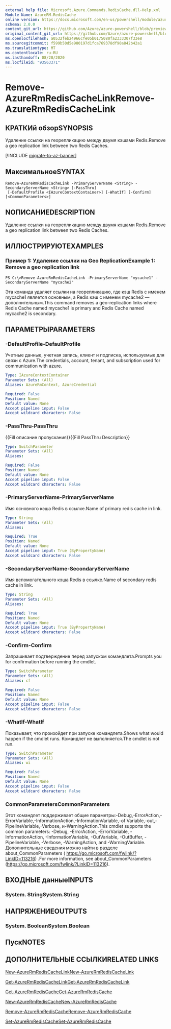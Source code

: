 ```yaml
---
external help file: Microsoft.Azure.Commands.RedisCache.dll-Help.xml
Module Name: AzureRM.RedisCache
online version: https://docs.microsoft.com/en-us/powershell/module/azurerm.rediscache/remove-azurermrediscachelink
schema: 2.0.0
content_git_url: https://github.com/Azure/azure-powershell/blob/preview/src/ResourceManager/RedisCache/Commands.RedisCache/help/Remove-AzureRmRedisCacheLink.md
original_content_git_url: https://github.com/Azure/azure-powershell/blob/preview/src/ResourceManager/RedisCache/Commands.RedisCache/help/Remove-AzureRmRedisCacheLink.md
ms.openlocfilehash: a0532feb24966cfe05b0175080fa2333307f33e8
ms.sourcegitcommit: f599b50d5e980197d1fca769378df90a842b42a1
ms.translationtype: MT
ms.contentlocale: ru-RU
ms.lasthandoff: 08/20/2020
ms.locfileid: "93563371"
---
```

# <span data-ttu-id="79f16-101">Remove-AzureRmRedisCacheLink</span><span class="sxs-lookup"><span data-stu-id="79f16-101">Remove-AzureRmRedisCacheLink</span></span>

## <span data-ttu-id="79f16-102">КРАТКИй обзор</span><span class="sxs-lookup"><span data-stu-id="79f16-102">SYNOPSIS</span></span>
<span data-ttu-id="79f16-103">Удаление ссылки на георепликацию между двумя кэшами Redis.</span><span class="sxs-lookup"><span data-stu-id="79f16-103">Remove a geo replication link between two Redis Caches.</span></span>

[!INCLUDE [migrate-to-az-banner](../../includes/migrate-to-az-banner.md)]

## <span data-ttu-id="79f16-104">Максимальное</span><span class="sxs-lookup"><span data-stu-id="79f16-104">SYNTAX</span></span>

```
Remove-AzureRmRedisCacheLink -PrimaryServerName <String> -SecondaryServerName <String> [-PassThru]
 [-DefaultProfile <IAzureContextContainer>] [-WhatIf] [-Confirm] [<CommonParameters>]
```

## <span data-ttu-id="79f16-105">NОПИСАНИЕ</span><span class="sxs-lookup"><span data-stu-id="79f16-105">DESCRIPTION</span></span>
<span data-ttu-id="79f16-106">Удаление ссылки на георепликацию между двумя кэшами Redis.</span><span class="sxs-lookup"><span data-stu-id="79f16-106">Remove a geo replication link between two Redis Caches.</span></span>

## <span data-ttu-id="79f16-107">ИЛЛЮСТРИРУЮТ</span><span class="sxs-lookup"><span data-stu-id="79f16-107">EXAMPLES</span></span>

### <span data-ttu-id="79f16-108">Пример 1: Удаление ссылки на Geo Replication</span><span class="sxs-lookup"><span data-stu-id="79f16-108">Example 1: Remove a geo replication link</span></span>
```
PS C:\>Remove-AzureRmRedisCacheLink -PrimaryServerName "mycache1" -SecondaryServerName "mycache2"
```

<span data-ttu-id="79f16-109">Эта команда удаляет ссылки на георепликацию, где кэш Redis с именем mycache1 является основным, а Redis кэш с именем mycache2 — дополнительным.</span><span class="sxs-lookup"><span data-stu-id="79f16-109">This command removes a geo-replication links where Redis Cache named mycache1 is primary and Redis Cache named mycache2 is secondary.</span></span>

## <span data-ttu-id="79f16-110">ПАРАМЕТРЫ</span><span class="sxs-lookup"><span data-stu-id="79f16-110">PARAMETERS</span></span>

### <span data-ttu-id="79f16-111">-DefaultProfile</span><span class="sxs-lookup"><span data-stu-id="79f16-111">-DefaultProfile</span></span>
<span data-ttu-id="79f16-112">Учетные данные, учетная запись, клиент и подписка, используемые для связи с Azure.</span><span class="sxs-lookup"><span data-stu-id="79f16-112">The credentials, account, tenant, and subscription used for communication with azure.</span></span>

```yaml
Type: IAzureContextContainer
Parameter Sets: (All)
Aliases: AzureRmContext, AzureCredential

Required: False
Position: Named
Default value: None
Accept pipeline input: False
Accept wildcard characters: False
```

### <span data-ttu-id="79f16-113">-PassThru</span><span class="sxs-lookup"><span data-stu-id="79f16-113">-PassThru</span></span>
<span data-ttu-id="79f16-114">{{Fill описание пропускания}}</span><span class="sxs-lookup"><span data-stu-id="79f16-114">{{Fill PassThru Description}}</span></span>

```yaml
Type: SwitchParameter
Parameter Sets: (All)
Aliases:

Required: False
Position: Named
Default value: None
Accept pipeline input: False
Accept wildcard characters: False
```

### <span data-ttu-id="79f16-115">-PrimaryServerName</span><span class="sxs-lookup"><span data-stu-id="79f16-115">-PrimaryServerName</span></span>
<span data-ttu-id="79f16-116">Имя основного кэша Redis в ссылке.</span><span class="sxs-lookup"><span data-stu-id="79f16-116">Name of primary redis cache in link.</span></span>

```yaml
Type: String
Parameter Sets: (All)
Aliases:

Required: True
Position: Named
Default value: None
Accept pipeline input: True (ByPropertyName)
Accept wildcard characters: False
```

### <span data-ttu-id="79f16-117">-SecondaryServerName</span><span class="sxs-lookup"><span data-stu-id="79f16-117">-SecondaryServerName</span></span>
<span data-ttu-id="79f16-118">Имя вспомогательного кэша Redis в ссылке.</span><span class="sxs-lookup"><span data-stu-id="79f16-118">Name of secondary redis cache in link.</span></span>

```yaml
Type: String
Parameter Sets: (All)
Aliases:

Required: True
Position: Named
Default value: None
Accept pipeline input: True (ByPropertyName)
Accept wildcard characters: False
```

### <span data-ttu-id="79f16-119">-Confirm</span><span class="sxs-lookup"><span data-stu-id="79f16-119">-Confirm</span></span>
<span data-ttu-id="79f16-120">Запрашивает подтверждение перед запуском командлета.</span><span class="sxs-lookup"><span data-stu-id="79f16-120">Prompts you for confirmation before running the cmdlet.</span></span>

```yaml
Type: SwitchParameter
Parameter Sets: (All)
Aliases: cf

Required: False
Position: Named
Default value: None
Accept pipeline input: False
Accept wildcard characters: False
```

### <span data-ttu-id="79f16-121">-WhatIf</span><span class="sxs-lookup"><span data-stu-id="79f16-121">-WhatIf</span></span>
<span data-ttu-id="79f16-122">Показывает, что произойдет при запуске командлета.</span><span class="sxs-lookup"><span data-stu-id="79f16-122">Shows what would happen if the cmdlet runs.</span></span>
<span data-ttu-id="79f16-123">Командлет не выполняется.</span><span class="sxs-lookup"><span data-stu-id="79f16-123">The cmdlet is not run.</span></span>

```yaml
Type: SwitchParameter
Parameter Sets: (All)
Aliases: wi

Required: False
Position: Named
Default value: None
Accept pipeline input: False
Accept wildcard characters: False
```

### <span data-ttu-id="79f16-124">CommonParameters</span><span class="sxs-lookup"><span data-stu-id="79f16-124">CommonParameters</span></span>
<span data-ttu-id="79f16-125">Этот командлет поддерживает общие параметры:-Debug,-ErrorAction,-ErrorVariable,-InformationAction,-InformationVariable,-of Variable,-out,-PipelineVariable,-Verbose, и-WarningAction.</span><span class="sxs-lookup"><span data-stu-id="79f16-125">This cmdlet supports the common parameters: -Debug, -ErrorAction, -ErrorVariable, -InformationAction, -InformationVariable, -OutVariable, -OutBuffer, -PipelineVariable, -Verbose, -WarningAction, and -WarningVariable.</span></span> <span data-ttu-id="79f16-126">Дополнительные сведения можно найти в разделе about_CommonParameters ( https://go.microsoft.com/fwlink/?LinkID=113216) .</span><span class="sxs-lookup"><span data-stu-id="79f16-126">For more information, see about_CommonParameters (https://go.microsoft.com/fwlink/?LinkID=113216).</span></span>

## <span data-ttu-id="79f16-127">ВХОДНЫЕ данные</span><span class="sxs-lookup"><span data-stu-id="79f16-127">INPUTS</span></span>

### <span data-ttu-id="79f16-128">System. String</span><span class="sxs-lookup"><span data-stu-id="79f16-128">System.String</span></span>

## <span data-ttu-id="79f16-129">НАПРЯЖЕНИЕ</span><span class="sxs-lookup"><span data-stu-id="79f16-129">OUTPUTS</span></span>

### <span data-ttu-id="79f16-130">System. Boolean</span><span class="sxs-lookup"><span data-stu-id="79f16-130">System.Boolean</span></span>

## <span data-ttu-id="79f16-131">Пуск</span><span class="sxs-lookup"><span data-stu-id="79f16-131">NOTES</span></span>

## <span data-ttu-id="79f16-132">ДОПОЛНИТЕЛЬНЫЕ ССЫЛКИ</span><span class="sxs-lookup"><span data-stu-id="79f16-132">RELATED LINKS</span></span>

[<span data-ttu-id="79f16-133">New-AzureRmRedisCacheLink</span><span class="sxs-lookup"><span data-stu-id="79f16-133">New-AzureRmRedisCacheLink</span></span>](./New-AzureRmRedisCacheLink.md)

[<span data-ttu-id="79f16-134">Get-AzureRmRedisCacheLink</span><span class="sxs-lookup"><span data-stu-id="79f16-134">Get-AzureRmRedisCacheLink</span></span>](./Get-AzureRmRedisCacheLink.md)

[<span data-ttu-id="79f16-135">Get-AzureRmRedisCache</span><span class="sxs-lookup"><span data-stu-id="79f16-135">Get-AzureRmRedisCache</span></span>](./Get-AzureRmRedisCache.md)

[<span data-ttu-id="79f16-136">New-AzureRmRedisCache</span><span class="sxs-lookup"><span data-stu-id="79f16-136">New-AzureRmRedisCache</span></span>](./New-AzureRmRedisCache.md)

[<span data-ttu-id="79f16-137">Remove-AzureRmRedisCache</span><span class="sxs-lookup"><span data-stu-id="79f16-137">Remove-AzureRmRedisCache</span></span>](./Remove-AzureRmRedisCache.md)

[<span data-ttu-id="79f16-138">Set-AzureRmRedisCache</span><span class="sxs-lookup"><span data-stu-id="79f16-138">Set-AzureRmRedisCache</span></span>](./Set-AzureRmRedisCache.md)
